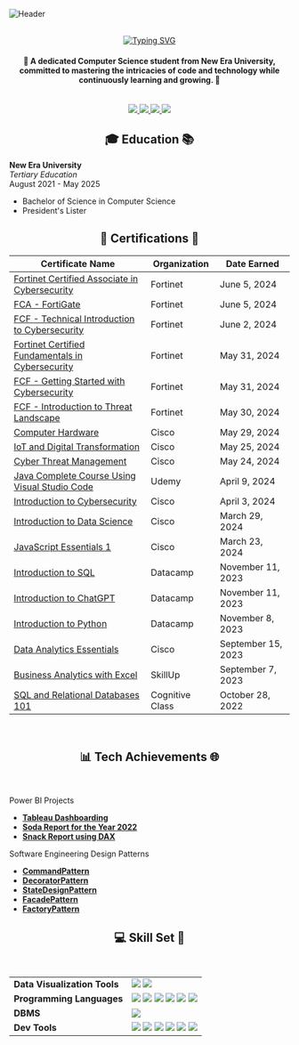 ![Header](https://github.com/JenzelSerapio/JenzelSerapio/raw/main/215911.gif)
<div align="center">
  <br/>
<a href="https://git.io/typing-svg"><img src="https://readme-typing-svg.demolab.com?font=Righteous&size=30&duration=3000&pause=1000&color=4162AC&random=false&width=435&lines=Hi+there!+I+am+Jenzel+Serapio!" alt="Typing SVG" /></a>  <h4> 🌟 A dedicated Computer Science student from New Era University, committed to mastering the intricacies of code and technology while continuously learning and growing. 🌟</h4>
</div>

<br/>
<div align="center">
  <a href="mailto:jenzelserapio08@gmail.com">
    <img src="https://img.shields.io/badge/Gmail-D14836?style=for-the-badge&logo=gmail&logoColor=white" target="_blank"/>
  </a>
  <a href="https://t.me/jnl_s">
    <img src="https://img.shields.io/badge/Telegram-2CA5E0?style=for-the-badge&logo=telegram&logoColor=white" target="_blank"/>
  </a>
  <a href="https://m.me/jenserapio">
    <img src="https://img.shields.io/badge/Messenger-00B2FF?style=for-the-badge&logo=messenger&logoColor=white"/>
  </a>
  <a href="https://www.linkedin.com/in/jenzel-serapio-177731317/">
<img src="https://img.shields.io/badge/LinkedIn-0A66C2?style=for-the-badge&logo=linkedin&logoColor=white"/>
  </a>
</div>

  





<h2 align="center"> 🎓 Education 📚 </h2>

**New Era University**  
*Tertiary Education*  
August 2021 - May 2025  
- Bachelor of Science in Computer Science
- President's Lister

<h2 align="center"> 🔗 Certifications 📌 </h2>

| Certificate Name | Organization | Date Earned |
|------------------|--------------|-------------|
| [Fortinet Certified Associate in Cybersecurity](https://drive.google.com/file/d/1lMjRcfeAAqgTunFxXadTAfMQ9bcjQH_Z/view?usp=sharing)    | Fortinet        | June 5, 2024    |
| [FCA - FortiGate](https://drive.google.com/file/d/1ge8ZwiicSVvlsuydhzX2sX77SyCBIIon/view?usp=sharing)    | Fortinet        | June 5, 2024    |
| [FCF - Technical Introduction to Cybersecurity](https://drive.google.com/file/d/12qxHBNm6XNNsdh_zd2Gqw9q-XK9e-euQ/view?usp=sharing)    | Fortinet        | June 2, 2024    |
| [Fortinet Certified Fundamentals in Cybersecurity](https://drive.google.com/file/d/1FyB6G43SNT8MLsg2mILZXmUab1RsAkNo/view?usp=sharing)    | Fortinet        | May 31, 2024    |
| [FCF - Getting Started with Cybersecurity](https://drive.google.com/file/d/1bG3FBxAhfXuoAmrm0Hll2eEMUfmNvsz1/view?usp=sharing)    | Fortinet        | May 31, 2024    |
| [FCF - Introduction to Threat Landscape](https://drive.google.com/file/d/1ht39yDAHimit9xYJEQ2doEd57E2ZSWSa/view?usp=sharing)    | Fortinet        | May 30, 2024    |
| [Computer Hardware](https://drive.google.com/file/d/15eWD2kHu1u5ZYfHNG9Df5Ft1gSgnme-f/view?usp=sharing)    | Cisco        | May 29, 2024    |
| [IoT and Digital Transformation](https://drive.google.com/file/d/1emRNaJTRVdPUKBgCikYHq69Ix0Futad7/view?usp=sharing)    | Cisco        | May 25, 2024    |
| [Cyber Threat Management](https://drive.google.com/file/d/1B6LmAgfWnrrIpV6tBFKKq7-SGuBdrc-e/view?usp=sharing)    | Cisco        | May 24, 2024    |
| [Java Complete Course Using Visual Studio Code](https://drive.google.com/file/d/1V8zevXLbuwaMxDAPFYaHHZCK4gU7eCx9/view?usp=sharing)    | Udemy        | April 9, 2024    |
| [Introduction to Cybersecurity](https://drive.google.com/file/d/1buduQpYwiiOZHOZt0vu87vGeoTnBGK0T/view?usp=sharing)    | Cisco        | April 3, 2024    |
| [Introduction to Data Science](https://drive.google.com/file/d/1e86lMivOw-I3jp43G3c9IFWLNSpnKFOh/view?usp=sharing)    | Cisco        | March 29, 2024    |
| [JavaScript Essentials 1](https://drive.google.com/file/d/1WIJX9WBS_pswY8c2kA77IQbDa-DNnrct/view?usp=sharing)    | Cisco        | March 23, 2024    |
| [Introduction to SQL](https://drive.google.com/file/d/1sxqbbMQYpKD6QEPm9cwyPj97qVYmcLkB/view?usp=sharing)    | Datacamp        | November 11, 2023    |
| [Introduction to ChatGPT](https://drive.google.com/file/d/1d8Y0PH1ufl2HB86l8c-jje8Y-YGFYplL/view?usp=sharing)    | Datacamp       | November 11, 2023    |
| [Introduction to Python](https://drive.google.com/file/d/19MfAtlPkQ-mp284tpHMf3kz_-GctiuD-/view?usp=sharing)    | Datacamp        | November 8, 2023    |
| [Data Analytics Essentials](https://drive.google.com/file/d/1X_Zpo94ZaEYBsXGNKjMwrYiWRxWc-O-Z/view?usp=sharing)    | Cisco        | September 15, 2023    |
| [Business Analytics with Excel](https://drive.google.com/file/d/1kQP7Mhqk2prCeAo9aNb2xpmuD0iyzHh7/view?usp=sharing)    | SkillUp        | September 7, 2023    |
| [SQL and Relational Databases 101](https://drive.google.com/file/d/1gms8fL1I8UVWZDby-oTOLVL3uGg04xn7/view?usp=sharing)   | Cognitive Class        | October 28, 2022  |


<br/>
<h2 align="center"> 📊 Tech Achievements 🌐 </h2>

<br/>

 Power BI Projects  
- [**Tableau Dashboarding**](https://github.com/JenzelSerapio/tableau-dashboarding.git)  
- [**Soda Report for the Year 2022**](https://app.powerbi.com/view?r=eyJrIjoiODAwODAxNjItODQ5MS00ZTAyLTg1MTAtMmNkZWQzNGU5ZTlmIiwidCI6IjcyNzRlYTRmLTYyNDMtNGY1Zi05MmYxLTM1Mzc1MTUwZmJjYiIsImMiOjEwfQ%3D%3D)  
- [**Snack Report using DAX**](https://app.powerbi.com/view?r=eyJrIjoiOWM3OWE1MDEtZDAxZi00MGQ0LWJhNjMtMmFhMWE1YWQ3YzJiIiwidCI6IjcyNzRlYTRmLTYyNDMtNGY1Zi05MmYxLTM1Mzc1MTUwZmJjYiIsImMiOjEwfQ%3D%3D)  

 Software Engineering Design Patterns 
- [**CommandPattern**](https://github.com/JenzelSerapio/CommandPattern.git)
- [**DecoratorPattern**](https://github.com/JenzelSerapio/decoratorPattern.git)
- [**StateDesignPattern**](https://github.com/JenzelSerapio/stateDesignPattern.git)
- [**FacadePattern**](https://github.com/JenzelSerapio/facadePattern.git)
- [**FactoryPattern**](https://github.com/JenzelSerapio/factoryPattern.git)

<h2 align="center">💻 Skill Set 🔨</h2>
<br/>

<div align="center">
  <table>
    <tr>
      <td><strong>Data Visualization Tools</strong></td>
      <td>
        <a href="https://powerbi.microsoft.com/"><img src="https://img.shields.io/badge/PowerBI-F2C811?style=for-the-badge&logo=power-bi&logoColor=black"/></a>
        <a href="https://www.tableau.com/"><img src="https://img.shields.io/badge/Tableau-E97627?style=for-the-badge&logo=tableau&logoColor=white"/></a>
      </td>
    </tr>
    <tr>
      <td><strong>Programming Languages</strong></td>
      <td>
        <a href="https://www.java.com/"><img src="https://img.shields.io/badge/Java-007396?style=for-the-badge&logo=java&logoColor=white"/></a>
        <a href="https://www.python.org/"><img src="https://img.shields.io/badge/Python-3776AB?style=for-the-badge&logo=python&logoColor=white"/></a>
        <a href="https://developer.mozilla.org/en-US/docs/Web/JavaScript"><img src="https://img.shields.io/badge/JavaScript-F7DF1E?style=for-the-badge&logo=javascript&logoColor=black"/></a>
        <a href="https://www.php.net/"><img src="https://img.shields.io/badge/PHP-777BB4?style=for-the-badge&logo=php&logoColor=white"/></a>
        <a href="https://developer.mozilla.org/en-US/docs/Web/HTML"><img src="https://img.shields.io/badge/HTML5-E34F26?style=for-the-badge&logo=html5&logoColor=white"/></a>
        <a href="https://developer.mozilla.org/en-US/docs/Web/CSS"><img src="https://img.shields.io/badge/CSS-1572B6?style=for-the-badge&logo=css&logoColor=white"/></a>
      </td>
    </tr>
    <tr>
      <td><strong>DBMS</strong></td>
      <td>
        <a href="https://www.ibm.com/products/db2"><img src="https://img.shields.io/badge/DB2-0033A0?style=for-the-badge&logo=ibm&logoColor=white"/></a>
      </td>
    </tr>
    <tr>
      <td><strong>Dev Tools</strong></td>
      <td>
        <a href="https://www.eclipse.org/"><img src="https://img.shields.io/badge/Eclipse-2C2255?style=for-the-badge&logo=eclipse&logoColor=white"/></a>
        <a href="https://developer.android.com/studio"><img src="https://img.shields.io/badge/Android_Studio-3DDC84?style=for-the-badge&logo=android-studio&logoColor=white"/></a>
        <a href="https://lucidchart.com/"><img src="https://img.shields.io/badge/Lucidchart-FC9E4F?style=for-the-badge&logo=lucidchart&logoColor=black"/></a>
        <a href="https://community.jaspersoft.com/"><img src="https://img.shields.io/badge/JasperSoft-007396?style=for-the-badge&logo=java&logoColor=white"/></a>
        <a href="https://github.com/"><img src="https://img.shields.io/badge/GitHub-181717?style=for-the-badge&logo=github&logoColor=white"/></a>
        <a href="https://code.visualstudio.com/"><img src="https://img.shields.io/badge/VS%20Code-007ACC?style=for-the-badge&logo=visual-studio-code&logoColor=white"/></a>
      </td>
    </tr>
  </table>
</div>

<br/>













